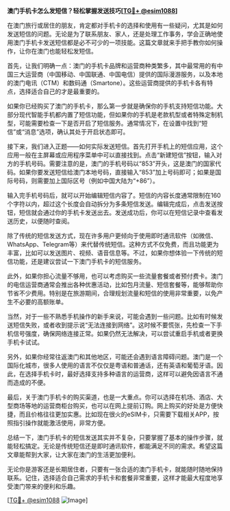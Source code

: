 **澳门手机卡怎么发短信？轻松掌握发送技巧[[TG💪+ @esim1088](https://t.me/s/esim1088)]**

在澳门旅行或居住的朋友，肯定都对手机卡的选择和使用有一些疑问，尤其是如何发送短信的问题。无论是为了联系朋友、家人，还是处理工作事务，学会正确地使用澳门手机卡发送短信都是必不可少的一项技能。这篇文章就来手把手教你如何操作，让你在澳门也能轻松发短信。

首先，让我们明确一点：澳门的手机卡品牌和运营商种类繁多，其中最常用的有中国三大运营商（中国移动、中国联通、中国电信）提供的国际漫游服务，以及本地的澳门电讯（CTM）和数码通（Smartone）。这些运营商提供的手机卡各有特点，选择适合自己的才是最重要的。

如果你已经购买了澳门的手机卡，那么第一步就是确保你的手机支持短信功能。大部分现代智能手机都内置了短信功能，但如果你的手机是老款机型或者特殊定制机型，可能需要检查一下是否开启了短信服务。通常情况下，在设置中找到“短信”或“消息”选项，确认其处于开启状态即可。

接下来，我们进入正题——如何实际发送短信。首先打开手机上的短信应用，这个应用一般在主屏幕或应用程序菜单中可以直接找到。点击“新建短信”按钮，输入对方的手机号码。需要注意的是，澳门的手机号码以“853”开头，这是澳门的国家代码。如果你要发送短信给澳门本地号码，直接输入“853”加上号码即可；如果是国际号码，则需要加上国际区号（例如中国大陆为“+86”）。

输入完手机号码后，就可以开始编辑短信内容了。短信的内容长度通常限制在160个字符以内，超过这个长度会自动拆分为多条短信发送。编辑完成后，点击发送按钮，短信就会通过你的手机卡发送出去。发送成功后，你可以在短信记录中查看发送历史，以便随时查阅。

除了传统的短信发送方式，现在许多用户更倾向于使用即时通讯软件（如微信、WhatsApp、Telegram等）来代替传统短信。这种方式不仅免费，而且功能更为丰富，比如可以发送图片、视频、语音信息等。不过，如果你想体验一下传统的短信功能，还是建议尝试一下澳门手机卡的短信服务。

此外，如果你担心流量不够用，也可以考虑购买一些流量套餐或者预付费卡。澳门的电信运营商通常会推出各种优惠活动，比如包月流量、短信套餐等，能够帮助你节省不少费用。特别是在旅游期间，合理规划流量和短信的使用非常重要，以免产生不必要的高额账单。

当然，对于一些不熟悉手机操作的新手来说，可能会遇到一些问题。比如有时候发送短信失败，或者收到提示说“无法连接到网络”。这时候不要慌张，先检查一下手机信号强度，确保网络连接正常。如果仍然无法解决，可以尝试重启手机或者更换手机卡试试。

另外，如果你经常往返澳门和其他地区，可能还会遇到语言障碍问题。澳门是一个国际化城市，很多人使用的语言不仅仅是粤语和普通话，还有英语和葡萄牙语。因此，在选择手机卡时，最好选择支持多种语言的运营商，这样可以避免因语言不通而造成的不便。

最后，关于澳门手机卡的购买渠道，也是一大重点。你可以选择在机场、酒店、大型商场等地的运营商柜台购买，也可以在网上提前订购。网上购买的好处是方便快捷，而且价格往往更加实惠。比如现在很火的eSIM卡，只需要下载相关APP，按照指引操作就能激活使用，非常方便。

总结一下，澳门手机卡的短信发送其实并不复杂，只要掌握了基本的操作步骤，就能轻松搞定。无论是传统短信还是即时通讯软件，都能满足不同的需求。希望这篇文章能帮到大家，让大家在澳门的生活更加便利。

无论你是游客还是长期居住者，只要有一张合适的澳门手机卡，就能随时随地保持联系。记住，选择适合自己需求的手机卡和套餐非常重要，这样才能最大程度地享受澳门带来的便利和乐趣。

[[TG💪+ @esim1088](https://t.me/s/esim1088) ![Image](https://i.postimg.cc/4NQfJmqS/Snipaste-2025-05-13-00-14-12.png)]